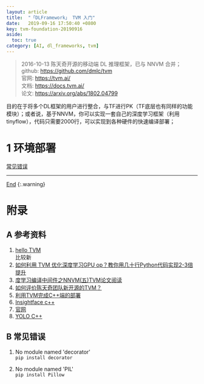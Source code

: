 ```yaml
---
layout: article
title:  "「DLFramework」 TVM 入门"
date:   2019-09-16 17:50:40 +0800
key: tvm-foundation-20190916
aside:
  toc: true
category: [AI, dl_frameworks, tvm]
---
```

<span id='head'></span>  
>2016-10-13 陈天奇开源的移动端 DL 推理框架，已与 NNVM 合并；     
github: <https://github.com/dmlc/tvm>      
官网: <https://tvm.ai/>     
文档: <https://docs.tvm.ai/>    
论文: <https://arxiv.org/abs/1802.04799>

<!--more-->     

目的在于将多个DL框架的用户进行整合，与TF进行PK（TF底层也有同样的功能模块）；或者说，基于NNVM，你可以实现一套自己的深度学习框架（利用tinyflow），代码只需要2000行，可以实现到各种硬件的快速编译部署；     

# 1 环境部署

[常见错误](#error_install)    


-------------------  
[End](#head)
{:.warning}  


# 附录
## A 参考资料
1. [hello TVM](https://xmfbit.github.io/2019/06/29/tvm-helloworld/)    
比较新    
1. [如何利用 TVM 优化深度学习GPU op？教你用几十行Python代码实现2-3倍提升](https://www.leiphone.com/news/201708/hufBpEUiAaiiwT81.html)    
1. [度学习编译中间件之NNVM(五)TVM论文阅读](https://blog.csdn.net/sanallen/article/details/79402174)    
1. [如何评价陈天奇团队新开源的TVM？](https://www.zhihu.com/question/64091792)    
1. [利用TVM完成C++端的部署](https://oldpan.me/archives/the-first-step-towards-tvm-2)     
1. [Insightface c++](https://zhuanlan.zhihu.com/p/55996985)     
1. [官网](https://docs.tvm.ai/install/from_source.html#build-the-shared-library)     
1. [YOLO C++](https://blog.csdn.net/weixin_43953703/article/details/94889958#_TVMYOLODarkNet_37)     

<span id="error_install"> </span>
## B 常见错误
1. No module named 'decorator'     
`pip install decorator`       

1. No module named 'PIL'    
`pip install Pillow`    
